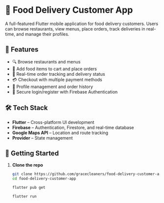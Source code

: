 # 🍔 Food Delivery Customer App

A full-featured Flutter mobile application for food delivery customers. Users can browse restaurants, view menus, place orders, track deliveries in real-time, and manage their profiles.

## 📱 Features

- 🔍 Browse restaurants and menus
- 🛒 Add food items to cart and place orders
- 📍 Real-time order tracking and delivery status
- 💳 Checkout with multiple payment methods
- 👤 Profile management and order history
- 🔐 Secure login/register with Firebase Authentication

## 🛠️ Tech Stack

- **Flutter** – Cross-platform UI development
- **Firebase** – Authentication, Firestore, and real-time database
- **Google Maps API** – Location and route tracking
- **Provider** – State management

## 🚀 Getting Started

1. **Clone the repo**  
   ```bash
   git clone https://github.com/gracecleaners/food-delivery-customer-app.git
   cd food-delivery-customer-app

   flutter pub get

   flutter run

